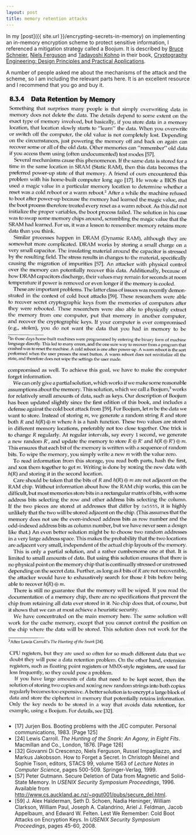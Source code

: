 ```yaml
---
layout: post
title: memory retention attacks
---
```


In my [post]({{ site.url }}/encrypting-secrets-in-memory) on implementing an in-memory encryption scheme to protect sensitive information, I referenced a mitigation strategy called a Boojum. It is described by [Bruce Schneier](https://en.wikipedia.org/wiki/Bruce_Schneier), [Niels Ferguson](https://en.wikipedia.org/wiki/Niels_Ferguson) and [Tadayoshi Kohno](https://homes.cs.washington.edu/~yoshi/) in their book, [Cryptography Engineering: Design Principles and Practical Applications](https://www.schneier.com/books/cryptography_engineering/).

A number of people asked me about the mechanisms of the attack and the scheme, so I am including the relevant parts here. It is an excellent resource and I recommend that you go and buy it.

<div class="image">
    <img src="/assets/images/cold-boot/page-1.png" alt="page one" class="center" />
    <img src="/assets/images/cold-boot/page-2.png" alt="page two" class="center" />
    <img src="/assets/images/cold-boot/page-3.png" alt="page three" class="center" />
</div>

- [17] Jurjen Bos. Booting problems with the JEC computer. Personal communications, 1983. [Page 125]
- [24] Lewis Carroll. _The Hunting of the Snark: An Agony, in Eight Fits_. Macmillan and Co., London, 1876. [Page 126]
- [32] Giovanni Di Crescenzo, Niels Ferguson, Russel Impagliazzo, and Markus Jakobsson. How to Forget a Secret. In Christoph Meinel and Sophie Tison, editors, STACS 99, volume 1563 of _Lecture Notes in Computer Science_, pages 500-509. Springer-Verlag, 1999.
- [57] Peter Gutmann. Secure Deletion of Data from Magnetic and Solid-State Memory. In _USENIX Security Symposium Proceedings_, 1996. Available from http://www.cs.auckland.ac.nz/~pgut001/pubs/secure_del.html.
- [59] J. Alex Halderman, Seth D. Schoen, Nadia Heninger, William Clarkson, William Paul, Joseph A. Calandrino, Ariel J. Feldman, Jacob Appelbaum, and Edward W. Felten. Lest We Remember: Cold Boot Attacks on Encryption Keys. In _USENIX Security Symposium Proceedings_, pages 45-60, 2008.